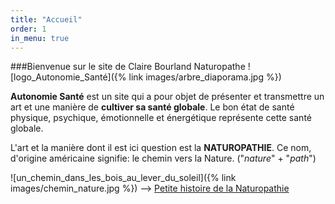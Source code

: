 ```yaml
---
title: "Accueil"
order: 1
in_menu: true
---
```

###Bienvenue sur le site de Claire Bourland Naturopathe ![logo_Autonomie_Santé]({% link images/arbre_diaporama.jpg %})

**Autonomie Santé** est un site qui a pour objet de présenter et transmettre un art et une manière de **cultiver sa santé globale**.
Le bon état de santé physique, psychique, émotionnelle et énergétique représente cette santé globale.

L'art et la manière dont il est ici question est la **NATUROPATHIE**.
Ce nom, d'origine américaine signifie: le chemin vers la Nature.
("_nature_" + "_path_")


![un_chemin_dans_les_bois_au_lever_du_soleil]({% link images/chemin_nature.jpg %}) --> [Petite histoire de la Naturopathie](https://boptimiste.github.io/autonomiesante/articles/) 